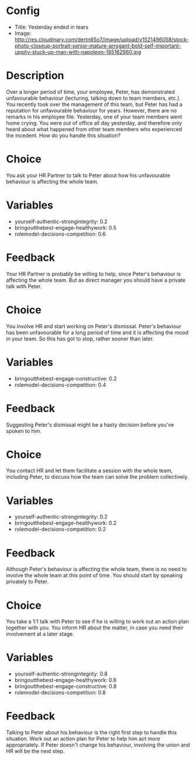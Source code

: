 # Config
 - Title: Yesterday ended in tears
 - Image: http://res.cloudinary.com/dertn65o7/image/upload/v1521496058/stock-photo-closeup-portrait-senior-mature-arrogant-bold-self-important-uppity-stuck-up-man-with-napoleon-185162960.jpg

# Description

Over a longer period of time, your employee, Peter, has demonstrated unfavourable behaviour (lecturing, talking down to team members, etc.). You recently took over the management of this team, but Peter has had a reputation for unfavourable behaviour for years. However, there are no remarks in his employee file. Yesterday, one of your team members went home crying. You were out of office all day yesterday, and therefore only heard about what happened from other team members who experienced the incedent. How do you handle this situation? 

# Choice
You ask your HR Partner to talk to Peter about how his unfavourable behaviour is affecting the whole team.

# Variables
 - yourself-authentic-strongintegrity: 0.2
 - bringoutthebest-engage-healthywork: 0.5
 - rolemodel-decisions-competition: 0.6

# Feedback
Your HR Partner is probably be willing to help, since Peter's behaviour is affecting the whole team. But as direct manager you should have a private talk with Peter.

# Choice
You involve HR and start working on Peter's dismissal. Peter's behaviour has been unfavourable for a long period of time and it is affecting the mood in your team. So this has got to stop, rather sooner than later.  

# Variables
 - bringoutthebest-engage-constructive: 0.2
 - rolemodel-decisions-competition: 0.4

# Feedback
Suggesting Peter's dismissal might be a hasty decision before you've spoken to him.  

# Choice
You contact HR and let them facilitate a session with the whole team, including Peter, to discuss how the team can solve the problem collectively.

# Variables
 - yourself-authentic-strongintegrity: 0.2
 - bringoutthebest-engage-healthywork: 0.2
 - rolemodel-decisions-competition: 0.2

# Feedback
Although Peter's behaviour is affecting the whole team, there is no need to involve the whole team at this point of time. You should start by speaking privately to Peter. 

# Choice
You take a 1:1 talk with Peter to see if he is willing to work out an action plan together with you. You inform HR about the matter, in case you need their involvement at a later stage. 

# Variables
 - yourself-authentic-strongintegrity: 0.8
 - bringoutthebest-engage-healthywork: 0.8
 - bringoutthebest-engage-constructive: 0.8
 - rolemodel-decisions-competition: 0.8

# Feedback
Talking to Peter about his behaviour is the right first step to handle this situation. Work out an action plan for Peter to help him act more appropriately. If Peter doesn't change his behaviour, involving the union and HR will be the next step.


